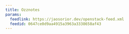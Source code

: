 ```yaml
---
title: Ozznotes
params:
  feedlink: https://jaosorior.dev/openstack-feed.xml
  feedid: 0647ce0d9aa4915a3963a3338658af43
---
```

